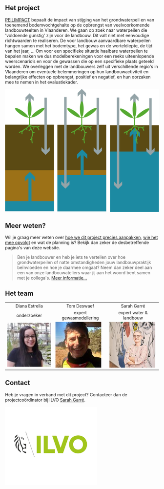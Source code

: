 ## Het project
[PEILIMPACT](https://pureportal.ilvo.be/nl/projects/impact-van-peilverhogingen-en-vernatting-op-nabijgelegen-landbouw)
bepaalt de impact van stijging van het grondwaterpeil en van toenemend bodemvochtgehalte op de opbrengst van veelvoorkomende
landbouwteelten in Vlaanderen. We gaan op zoek naar waterpeilen die 'voldoende gunstig' zijn voor de landbouw.
Dit valt niet met eenvoudige richtwaarden te realiseren. De voor landbouw aanvaardbare waterpeilen hangen samen met het bodemtype,
het gewas en de worteldiepte, de tijd van het jaar, ...
Om voor een specifieke situatie haalbare waterpeilen te bepalen maken we dus modelberekeningen voor een reeks uiteenlopende
weerscenario’s en voor de gewassen die op een specifieke plaats geteeld worden. We overleggen met de landbouwers zelf uit
verschillende regio's in Vlaanderen om eventuele belemmeringen op hun landbouwactiviteit en belangrijke effecten op opbrengst,
positief en negatief, en hun oorzaken mee te nemen in het evaluatiekader.

<img src=".\figs\Logo.png" width="550"/>

## Meer weten?

Wil je graag meer weten over [hoe we dit project precies aanpakken](./aanpak.html), [wie
het mee opvolgt](./stuurgroep.html) en wat de planning is? Bekijk dan zeker de desbetreffende pagina's van deze website.

> Ben je landbouwer en heb je iets te vertellen over hoe grondwaterpeilen of natte omstandigheden jouw landbouwpraktijk 
> beïnvloeden en hoe je daarmee omgaat? Neem dan zeker deel aan een van onze landbouwateliers waar jij aan het woord bent 
> samen met je collega's. [Meer informatie...](./stuurgroep.md)

## Het team
<table>
<tr>
<td align="center">Diana Estrella</td>
<td align="center">Tom Deswaef</td>
<td align="center">Sarah Garré</td>
</tr>
<tr>
<td align="center">onderzoeker</td>
<td align="center">expert gewasmodellering</td>
<td align="center">expert water & landbouw</td>
</tr>
<tr>
<td><img src=".\figs\diana.jpg" width="150"/></td>
<td><img src=".\figs\tom.jpg" width="150"/></td>
<td><img src=".\figs\sarah.jpg" width="150"/></td>
</tr>

</table>

## Contact
Heb je vragen in verband met dit project?
Contacteer dan de projectcoördinator bij ILVO [Sarah Garré](https://pureportal.ilvo.be/nl/persons/sarah-garr%C3%A9).


<img src=".\figs\logoILVO.png" width="300"/>



